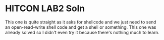 # HITCON LAB2 Soln

This one is quite straight as it asks for shellcode and we just need to send an open-read-write shell code and get a shell or something.
This one was already solved so I didn't even try it because there's nothing much to learn.
